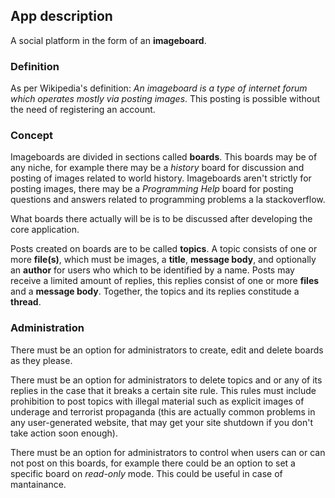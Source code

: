 ## App description

A social platform in the form of an **imageboard**.

### Definition
As per Wikipedia's definition: *An imageboard is a type of internet forum which operates mostly via posting images*. This posting is possible without the need of registering an account.

### Concept
Imageboards are divided in sections called **boards**. This boards may be of any niche, for example there may be a *history* board for discussion and posting of images related to world history.
Imageboards aren't strictly for posting images, there may be a *Programming Help* board for posting questions and answers related to programming problems a la stackoverflow.

What boards there actually will be is to be discussed after developing the core application.

Posts created on boards are to be called **topics**. A topic consists of one or more **file(s)**, which must be images, a **title**, **message body**, and optionally an **author** for users who which to be identified by a name. 
Posts may receive a limited amount of replies, this replies consist of one or more **files** and a **message body**.
Together, the topics and its replies constitude a **thread**.

### Administration
There must be an option for administrators to create, edit and delete boards as they please.

There must be an option for administrators to delete topics and or any of its replies in the case that it breaks a certain site rule. This rules must include prohibition to post topics with illegal material such as explicit images of underage and terrorist propaganda (this are actually common problems in any user-generated website, that may get your site shutdown if you don't take action soon enough).

There must be an option for administrators to control when users can or can not post on this boards, for example there could be an option to set a specific board on *read-only* mode. This could be useful in case of mantainance.
